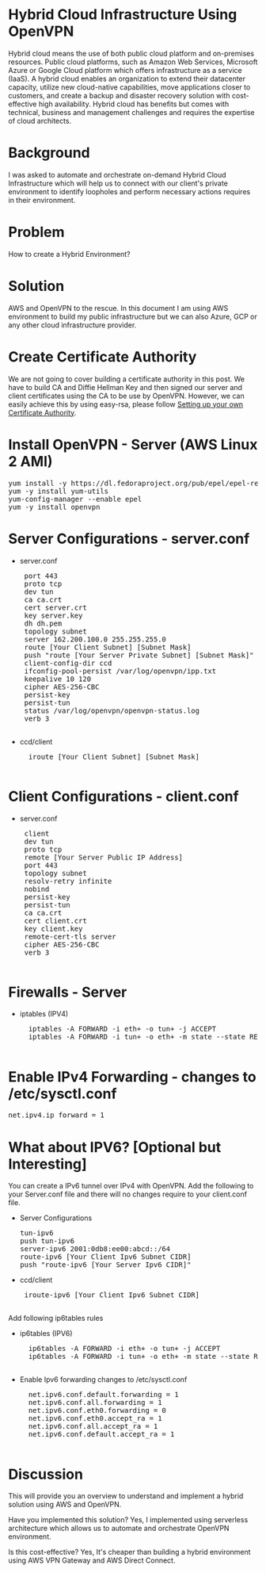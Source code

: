 Hybrid Cloud Infrastructure Using OpenVPN
=========================================
Hybrid cloud means the use of both public cloud platform and on-premises resources. Public cloud platforms, such as Amazon Web Services, Microsoft Azure or Google Cloud platform which offers infrastructure as a service (IaaS). A hybrid cloud enables an organization to extend their datacenter capacity, utilize new cloud-native capabilities, move applications closer to customers, and create a backup and disaster recovery solution with cost-effective high availability. Hybrid cloud has benefits but comes with technical, business and management challenges and requires the expertise of cloud architects.

Background
==========
I was asked to automate and orchestrate on-demand Hybrid Cloud Infrastructure which will help us to connect with our client's private environment to identify loopholes and perform necessary actions requires in their environment.

Problem
=======
How to create a Hybrid Environment?

Solution
========
AWS and OpenVPN to the rescue. In this document I am using AWS environment to build my public infrastructure but we can also Azure, GCP or any other cloud infrastructure provider.

Create Certificate Authority
============================
We are not going to cover building a certificate authority in this post. We have to build CA and Diffie Hellman Key and then signed our server and client certificates using the CA to be use by OpenVPN. However, we can easily achieve this by using easy-rsa, please follow [Setting up your own Certificate Authority](https://openvpn.net/community-resources/setting-up-your-own-certificate-authority-ca/).

Install OpenVPN -  Server (AWS Linux 2 AMI)
===========================================
<pre>
yum install -y https://dl.fedoraproject.org/pub/epel/epel-release-latest-7.noarch.rpm
yum -y install yum-utils
yum-config-manager --enable epel
yum -y install openvpn
</pre>

Server Configurations - server.conf
===================================
-  server.conf
	<pre>
	port 443
	proto tcp
	dev tun
	ca ca.crt
	cert server.crt
	key server.key
	dh dh.pem
	topology subnet
	server 162.200.100.0 255.255.255.0
	route [Your Client Subnet] [Subnet Mask]
	push "route [Your Server Private Subnet] [Subnet Mask]"
	client-config-dir ccd
	ifconfig-pool-persist /var/log/openvpn/ipp.txt
	keepalive 10 120
	cipher AES-256-CBC
	persist-key
	persist-tun
	status /var/log/openvpn/openvpn-status.log
	verb 3
	</pre>

- ccd/client
	<pre>
 	iroute [Your Client Subnet] [Subnet Mask]
 	</pre>

Client Configurations - client.conf 
===================================
-  server.conf
	<pre>
	client
	dev tun
	proto tcp
	remote [Your Server Public IP Address]
	port 443
	topology subnet
	resolv-retry infinite
	nobind
	persist-key
	persist-tun
	ca ca.crt
	cert client.crt
	key client.key
	remote-cert-tls server
	cipher AES-256-CBC
	verb 3
	</pre>

Firewalls - Server
==================
- iptables   (IPV4)
	<pre>
	iptables -A FORWARD -i eth+ -o tun+ -j ACCEPT
	iptables -A FORWARD -i tun+ -o eth+ -m state --state RELATED,ESTABLISHED -j ACCEPT
	</pre>

Enable IPv4 Forwarding - changes to /etc/sysctl.conf
====================================================
<pre>
net.ipv4.ip_forward = 1
</pre>

What about IPV6? [Optional but Interesting]
===========================================
You can create a IPv6 tunnel over IPv4 with OpenVPN. Add the following to your Server.conf file and there will no changes require to your client.conf file.

 -  Server Configurations
 	<pre>
 	tun-ipv6
	push tun-ipv6
 	server-ipv6 2001:0db8:ee00:abcd::/64
 	route-ipv6 [Your Client Ipv6 Subnet CIDR]
 	push "route-ipv6 [Your Server Ipv6 CIDR]"
 	</pre>

 - ccd/client
	<pre>
	iroute-ipv6 [Your Client Ipv6 Subnet CIDR]
	</pre>

Add following ip6tables rules

- ip6tables (IPV6)
	<pre>
	ip6tables -A FORWARD -i eth+ -o tun+ -j ACCEPT
	ip6tables -A FORWARD -i tun+ -o eth+ -m state --state RELATED,ESTABLISHED -j ACCEPT
	</pre>

- Enable Ipv6 forwarding changes to /etc/sysctl.conf
	<pre>
	net.ipv6.conf.default.forwarding = 1
	net.ipv6.conf.all.forwarding = 1
	net.ipv6.conf.eth0.forwarding = 0
	net.ipv6.conf.eth0.accept_ra = 1
	net.ipv6.conf.all.accept_ra = 1
	net.ipv6.conf.default.accept_ra = 1
	</pre>

Discussion
==========
This will provide you an overview to understand and implement a hybrid solution using AWS and OpenVPN.

Have you implemented this solution?
Yes, I implemented using serverless architecture which allows us to automate and orchestrate OpenVPN environment.

Is this cost-effective?
Yes, It's cheaper than building a hybrid environment using AWS VPN Gateway and AWS Direct Connect.
